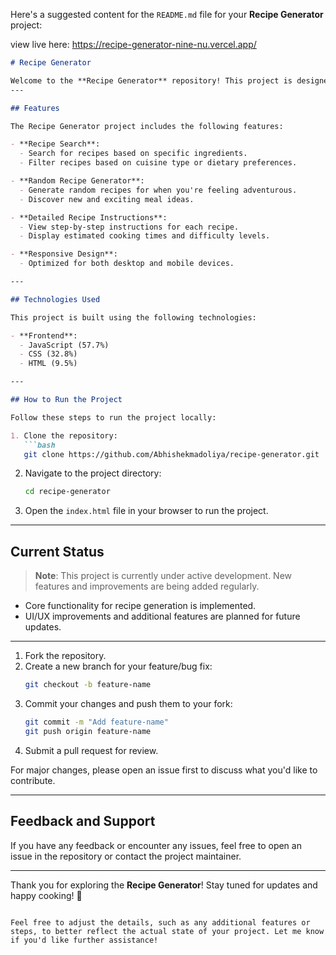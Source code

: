 Here's a suggested content for the `README.md` file for your **Recipe Generator** project:

view live here: https://recipe-generator-nine-nu.vercel.app/
```markdown
# Recipe Generator

Welcome to the **Recipe Generator** repository! This project is designed to provide users with an easy-to-use platform for generating recipes based on ingredients, cuisine preferences, or random selections. The goal is to make cooking fun, accessible, and engaging for users of all skill levels.
---

## Features

The Recipe Generator project includes the following features:

- **Recipe Search**:
  - Search for recipes based on specific ingredients.
  - Filter recipes based on cuisine type or dietary preferences.

- **Random Recipe Generator**:
  - Generate random recipes for when you're feeling adventurous.
  - Discover new and exciting meal ideas.

- **Detailed Recipe Instructions**:
  - View step-by-step instructions for each recipe.
  - Display estimated cooking times and difficulty levels.

- **Responsive Design**:
  - Optimized for both desktop and mobile devices.

---

## Technologies Used

This project is built using the following technologies:

- **Frontend**:
  - JavaScript (57.7%)
  - CSS (32.8%)
  - HTML (9.5%)

---

## How to Run the Project

Follow these steps to run the project locally:

1. Clone the repository:
   ```bash
   git clone https://github.com/Abhishekmadoliya/recipe-generator.git
   ```

2. Navigate to the project directory:
   ```bash
   cd recipe-generator
   ```

3. Open the `index.html` file in your browser to run the project.

---

## Current Status

> **Note**: This project is currently under active development. New features and improvements are being added regularly.

- Core functionality for recipe generation is implemented.
- UI/UX improvements and additional features are planned for future updates.

---



1. Fork the repository.
2. Create a new branch for your feature/bug fix:
   ```bash
   git checkout -b feature-name
   ```
3. Commit your changes and push them to your fork:
   ```bash
   git commit -m "Add feature-name"
   git push origin feature-name
   ```
4. Submit a pull request for review.

For major changes, please open an issue first to discuss what you'd like to contribute.

---


## Feedback and Support

If you have any feedback or encounter any issues, feel free to open an issue in the repository or contact the project maintainer.

---

Thank you for exploring the **Recipe Generator**! Stay tuned for updates and happy cooking! 🍳
```

Feel free to adjust the details, such as any additional features or steps, to better reflect the actual state of your project. Let me know if you'd like further assistance!
